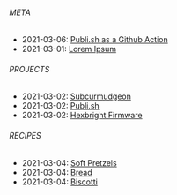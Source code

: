 ###### META
- 2021-03-06: [Publi.sh as a Github Action](/journal/20210306-publish-as-a-github-action.html)
- 2021-03-01: [Lorem Ipsum](/journal/20210301-lorem-ipsum.html)

###### PROJECTS
- 2021-03-02: [Subcurmudgeon](https://www.github.com/subcurmudgeon/subcurmudgeon.github.io)
- 2021-03-02: [Publi.sh](https://www.github.com/subcurmudgeon/publi.sh)
- 2021-03-02: [Hexbright Firmware](https://www.github.com/subcurmudgeon/hexbright-firmware)

###### RECIPES
- 2021-03-04: [Soft Pretzels](/recipes/soft-pretzels.html)
- 2021-03-04: [Bread](/recipes/bread.html)
- 2021-03-04: [Biscotti](/recipes/biscotti.html)
